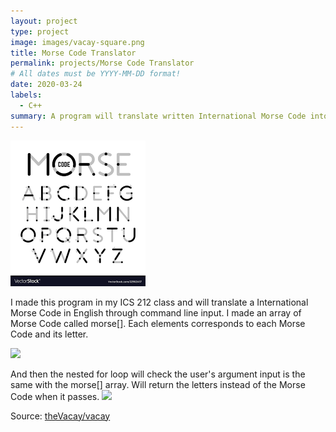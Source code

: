 ```yaml
---
layout: project
type: project
image: images/vacay-square.png
title: Morse Code Translator
permalink: projects/Morse Code Translator
# All dates must be YYYY-MM-DD format!
date: 2020-03-24
labels:
  - C++
summary: A program will translate written International Morse Code into an English phrase.
---
```


<img class="ui medium right floated rounded image" src="../images/morse.png">

I made this program in my ICS 212 class and will translate a International Morse Code in English through command line input. 
I made an array of Morse Code called morse[]. Each elements corresponds to each Morse Code and its letter.
 
 <img class="ui medium right floated rounded image" src="../morse code array.png">
 
And then the nested for loop will check the user's argument input is the same with the morse[] array. Will return the letters instead of the Morse Code when it passes.
 <img class="ui medium right floated rounded image" src="../morse code loop.png">
 
 
 
Source: <a href="https://github.com/theVacay/vacay"><i class="large github icon"></i>theVacay/vacay</a>
